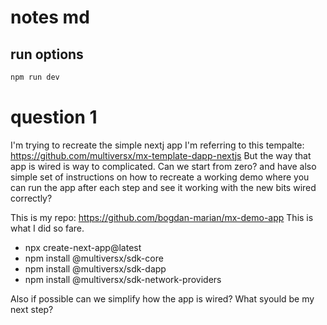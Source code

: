 # notes md

## run options
```bash
npm run dev
```

# question 1
I'm trying to recreate the simple nextj app 
I'm referring to this tempalte: https://github.com/multiversx/mx-template-dapp-nextjs
But the way that app is wired is way to complicated. Can we start from zero? and have also simple set of instructions on how to recreate a working demo where you can run the app after each step and see it working with the new bits wired correctly?

This is my repo: https://github.com/bogdan-marian/mx-demo-app
This is what I did so fare. 
- npx create-next-app@latest
- npm install @multiversx/sdk-core
- npm install @multiversx/sdk-dapp
- npm install @multiversx/sdk-network-providers

Also if possible can we simplify how the app is wired?
What syould be my next step? 
